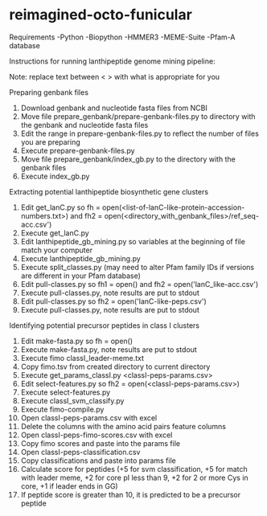 # reimagined-octo-funicular
Requirements
-Python
-Biopython
-HMMER3
-MEME-Suite
-Pfam-A database

Instructions for running lanthipeptide genome mining pipeline:

Note: replace text between < > with what is appropriate for you

Preparing genbank files
1) Download genbank and nucleotide fasta files from NCBI
2) Move file prepare_genbank/prepare-genbank-files.py to directory with the genbank and nucleotide fasta files
3) Edit the range in prepare-genbank-files.py to reflect the number of files you are preparing
4) Execute prepare-genbank-files.py
5) Move file prepare_genbank/index_gb.py to the directory with the genbank files
6) Execute index_gb.py

Extracting potential lanthipeptide biosynthetic gene clusters
1) Edit get_lanC.py so fh = open(<list-of-lanC-like-protein-accession-numbers.txt>) and fh2 = open(<directory_with_genbank_files>/ref_seq-acc.csv')
2) Execute get_lanC.py
3) Edit lanthipeptide_gb_mining.py so variables at the beginning of file match your computer
4) Execute lanthipeptide_gb_mining.py
5) Execute split_classes.py (may need to alter Pfam family IDs if versions are different in your Pfam database)
6) Edit pull-classes.py so fh1 = open(<class of lanthipeptide you are analyzing>) and fh2 = open('lanC_like-acc.csv')
7) Execute pull-classes.py, note results are put to stdout
8) Edit pull-classes.py so fh2 = open('lanC-like-peps.csv')
9) Execute pull-classes.py, note results are put to stdout

Identifying potential precursor peptides in class I clusters
1) Edit make-fasta.py so fh = open(<classI-potential precursor peptides file.csv from previous step>)
2) Execute make-fasta.py, note results are put to stdout
3) Execute fimo classI_leader-meme.txt <classI potential precursor peptides fasta file>
4) Copy fimo.tsv from created directory to current directory
5) Execute get_params_classI.py <classI-potential precursor peptides file.csv> <classI-peps-params.csv>
6) Edit select-features.py so fh2 = open(<classI-peps-params.csv>)
7) Execute select-features.py
8) Execute classI_svm_classify.py
9) Execute fimo-compile.py
10) Open classI-peps-params.csv with excel
11) Delete the columns with the amino acid pairs feature columns
12) Open classI-peps-fimo-scores.csv with excel
13) Copy fimo scores and paste into the params file
14) Open classI-peps-classification.csv 
15) Copy classifications and paste into params file
16) Calculate score for peptides (+5 for svm classification, +5 for match with leader meme, +2 for core pI less than 9, +2 for 2 or more Cys in core, +1 if leader ends in GG)
17) If peptide score is greater than 10, it is predicted to be a precursor peptide
  


